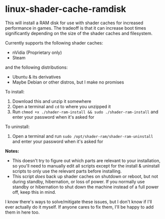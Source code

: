 # linux-shader-cache-ramdisk

This will install a RAM disk for use with shader caches for increased performance in games. The tradeoff is that it can increase boot times significantly depending on the size of the shader caches and filesystem.

Currently supports the following shader caches:
- nVidia (Proprietary only)
- Steam

and the following distributions:
- Ubuntu & its derivatives
- Maybe Debian or other distros, but I make no promises

To install:
1. Download this and unzip it somewhere
2. Open a terminal and `cd` to where you unzipped it
3. Run `chmod +x ./shader-ram-install && sudo ./shader-ram-install` and enter your password when it's asked for

To uninstall:
1. Open a terminal and run `sudo /opt/shader-ram/shader-ram-uninstall` and enter your password when it's asked for

**Notes:**
- This doesn't try to figure out which parts are relevant to your installation, so you'll need to manually edit all scripts except for the install & uninstall scripts to only use the relevant parts before installing.
- This script *does* back up shader caches on shutdown or reboot, but not during standby, hibernation, or loss of power. If you normally use standby or hibernation to shut down the machine instead of a full power off, keep this in mind.

I know there's ways to solve/mitigate these issues, but I don't know if I'll ever actually do it myself. If anyone cares to fix them, I'll be happy to add them in here too.
